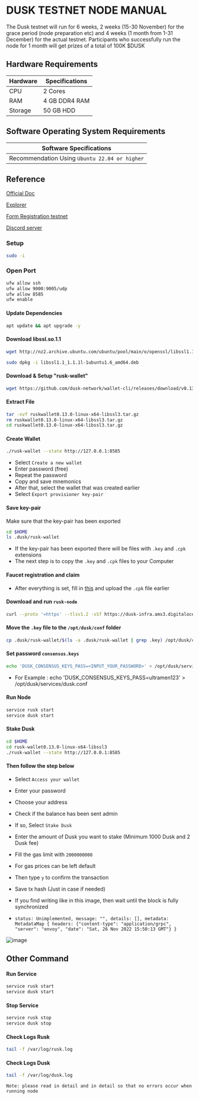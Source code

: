 # DUSK TESTNET NODE MANUAL
The Dusk testnet will run for 6 weeks, 2 weeks (15-30 November) for the grace period (node ​​preparation etc) and 4 weeks (1 month from 1-31 December) for the actual testnet. Participants who successfully run the node for 1 month will get prizes of a total of 100K $DUSK

## Hardware Requirements
| Hardware | Specifications |
|---------|----------------|
|CPU|2 Cores|
|RAM|4 GB DDR4 RAM|
|Storage|50 GB HDD|

## Software Operating System Requirements
| Software Specifications |
|-------------------------|
|Recommendation Using ``Ubuntu 22.04 or higher``|

## Reference
[Official Doc](https://dusk.network/pages/incentivized-testnet)

[Explorer](https://explorer.dusk.network/charts/)

[Form Registration testnet](https://forms.gle/3h4wDbab9f6bZ68L8)

[Discord server](https://discord.gg/dusknetwork)

### Setup
```bash
sudo -i
```
### Open Port
```bash
ufw allow ssh
ufw allow 9000:9005/udp
ufw allow 8585
ufw enable
```
#### Update Dependencies
```bash
apt update && apt upgrade -y
```

#### Download libssl.so.1.1
```bash
wget http://nz2.archive.ubuntu.com/ubuntu/pool/main/o/openssl/libssl1.1_1.1.1l-1ubuntu1.6_amd64.deb
```
```bash
sudo dpkg -i libssl1.1_1.1.1l-1ubuntu1.6_amd64.deb
```

#### Download & Setup "rusk-wallet"
```bash
wget https://github.com/dusk-network/wallet-cli/releases/download/v0.13.0/ruskwallet0.13.0-linux-x64-libssl3.tar.gz
```

#### Extract File
```bash
tar -xvf ruskwallet0.13.0-linux-x64-libssl3.tar.gz
rm ruskwallet0.13.0-linux-x64-libssl3.tar.gz
cd ruskwallet0.13.0-linux-x64-libssl3.tar.gz
```

#### Create Wallet
```bash
./rusk-wallet --state http://127.0.0.1:8585
```

* Select `Create a new wallet`
* Enter password (free)
* Repeat the password
* Copy and save mnemonics
* After that, select the wallet that was created earlier
* Select ``Export provisioner key-pair``

#### Save key-pair
Make sure that the key-pair has been exported
```bash
cd $HOME
ls .dusk/rusk-wallet
```
* If the key-pair has been exported there will be files with `.key` and `.cpk` extensions
* The next step is to copy the `.key` and `.cpk` files to your Computer


#### Faucet registration and claim
 * After everything is set, fill in [this](https://forms.gle/3h4wDbab9f6bZ68L8) and upload the `.cpk` file earlier

#### Download and run `rusk-node`
```bash
curl --proto '=https' --tlsv1.2 -sSf https://dusk-infra.ams3.digitaloceanspaces.com/rusk/itn-installer.sh | sh
```

#### Move the `.key` file to the `/opt/dusk/conf` folder
```bash
cp .dusk/rusk-wallet/$(ls -a .dusk/rusk-wallet | grep .key) /opt/dusk/conf/consensus.keys
```

#### Set password `consensus.keys`
```bash
echo 'DUSK_CONSENSUS_KEYS_PASS=<INPUT_YOUR_PASSWORD>' > /opt/dusk/services/dusk.conf
```
 * For Example : echo 'DUSK_CONSENSUS_KEYS_PASS=ultramen123' > /opt/dusk/services/dusk.conf

#### Run Node
```bash
service rusk start
service dusk start
```

#### Stake Dusk
```bash
cd $HOME
cd rusk-wallet0.13.0-linux-x64-libssl3
./rusk-wallet --state http://127.0.0.1:8585
```

#### Then follow the step below

* Select `Access your wallet`
* Enter your password
* Choose your address
* Check if the balance has been sent admin
* If so, Select `Stake Dusk`
* Enter the amount of Dusk you want to stake (Minimum 1000 Dusk and 2 Dusk fee)
* Fill the gas limit with `2000000000`
* For gas prices can be left default
* Then type `y` to confirm the transaction
* Save tx hash (Just in case if needed)

* If you find writing like in this image, then wait until the block is fully synchronized
* ``status: Unimplemented, message: "", details: [], metadata: MetadataMap { headers: {"content-type": "application/grpc", "server": "envoy", "date": "Sat, 26 Nov 2022 15:50:13 GMT"} }``

![image](https://user-images.githubusercontent.com/116246591/204097355-be9d00e0-6e0d-4bc6-9fee-991e22173182.png)

## Other Command
#### Run Service
```bash
service rusk start
service dusk start
```

#### Stop Service
```bash
service rusk stop
service dusk stop
```

#### Check Logs Rusk
```bash
tail -f /var/log/rusk.log
```

#### Check Logs Dusk
```bash
tail -f /var/log/dusk.log
```

`Note: please read in detail and in detail so that no errors occur when running node`
